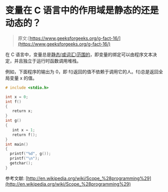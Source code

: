 # 变量在 C 语言中的作用域是静态的还是动态的？

> 原文:[https://www.geeksforgeeks.org/g-fact-16/](https://www.geeksforgeeks.org/g-fact-16/)

在 C 语言中，变量总是[静态(或词汇)范围的](http://en.wikipedia.org/wiki/Scope_%28programming%29#Lexical_scoping)，即变量的绑定可以由程序文本决定，并且独立于运行时函数调用堆栈。

例如，下面程序的输出为 0，即 f()返回的值不依赖于调用它的人。f()总是返回全局变量 x 的值。

```cpp
# include <stdio.h>

int x = 0;
int f()
{
   return x;
}
int g()
{
   int x = 1;
   return f();
}
int main()
{
  printf("%d", g());
  printf("\n");
  getchar();
}
```

参考文献:
[http://en.wikipedia.org/wiki/Scope_%28programming%29](http://en.wikipedia.org/wiki/Scope_%28programming%29)